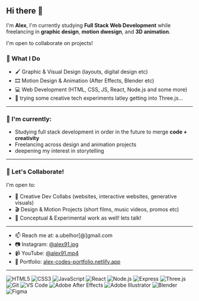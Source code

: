 ## Hi there 👋

I'm **Alex**, I'm currently studying **Full Stack Web Development** while freelancing in **graphic design**, **motion dwesign**, and **3D animation**.

I'm open to collaborate on projects!

### 🎨 What I Do
- 🖌️ Graphic & Visual Design (layouts, digital design etc)
- 🎞️ Motion Design & Animation (After Effects, Blender etc)
- 💻 Web Development (HTML, CSS, JS, React, Node.js and some more)
- 🧪 trying some creative tech experiments latley getting into Three.js...

---

### 🚀 I'm currently:
- Studying full stack development in order in the future to merge **code + creativity**
- Freelancing across design and animation projects
- deepening my interest in storytelling

---

### 🤝 Let's Collaborate!
I'm open to:
- 🔁 Creative Dev Collabs (websites, interactive websites, generative visuals)
- 🎬 Design & Motion Projects (short films, music videos, promos etc)
- 🧠 Conceptual & Experimental work as well! lets talk!

---

- 📫 Reach me at: a.ubelhor[@]gmail.com
- 📷 Instagram: [@alex91.jpg](https://www.instagram.com/alex91.jpg/)  
- 📹 YouTube: [@alex91.mp4](https://www.youtube.com/@alex91.mp4)  
- 👾 Portfolio: [alex-codes-portfolio.netlify.app](https://alex-codes-portfolio.netlify.app)

---
![HTML5](https://img.shields.io/badge/HTML5-E34F26?style=flat&logo=html5&logoColor=white)
![CSS3](https://img.shields.io/badge/CSS3-1572B6?style=flat&logo=css3&logoColor=white)
![JavaScript](https://img.shields.io/badge/JavaScript-F7DF1E?style=flat&logo=javascript&logoColor=black)
![React](https://img.shields.io/badge/React-20232A?style=flat&logo=react&logoColor=61DAFB)
![Node.js](https://img.shields.io/badge/Node.js-339933?style=flat&logo=nodedotjs&logoColor=white)
![Express](https://img.shields.io/badge/Express-000000?style=flat&logo=express&logoColor=white)
![Three.js](https://img.shields.io/badge/Three.js-000000?style=flat&logo=three.js&logoColor=white)
![Git](https://img.shields.io/badge/Git-F05032?style=flat&logo=git&logoColor=white)
![VS Code](https://img.shields.io/badge/VS%20Code-007ACC?style=flat&logo=visualstudiocode&logoColor=white)
![Adobe After Effects](https://img.shields.io/badge/After%20Effects-9999FF?style=flat&logo=adobeaftereffects&logoColor=white)
![Adobe Illustrator](https://img.shields.io/badge/Illustrator-F24E1E?style=flat&logo=adobeillustrator&logoColor=white)
![Blender](https://img.shields.io/badge/Blender-F5792A?style=flat&logo=blender&logoColor=white)
![Figma](https://img.shields.io/badge/Figma-F24E1E?style=flat&logo=figma&logoColor=white)
